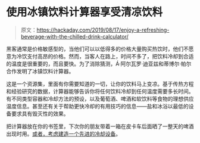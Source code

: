 # 使用冰镇饮料计算器享受清凉饮料

> 原文：<https://hackaday.com/2019/08/17/enjoy-a-refreshing-beverage-with-the-chilled-drink-calculator/>

黑客通常是价格敏感型的，当他们可以以低得多的价格大量购买热饮时，他们不愿意为冷饮支付高昂的价格。然而，当客人在路上，时间不多了，把饮料冷却到合适的温度是很重要的，而且要快。为了消除猜测，Á·阿尔瓦罗·迪亚兹和蒂博尔·帕尔合作发明了冰镇饮料计算器。

这是一个资源集，里面有你需要知道的一切，让你的饮料马上变凉。基于传热方程和经验研究的数据，计算器能够告诉你将任何饮料冷却到任何温度需要多长时间。有不同类型容器和冷却方法的预设，以及葡萄酒、啤酒和软饮料等食物的理想供应温度信息。甚至还有关于帮助更快冷却的有用技巧的信息——盐和冰浴以最低的设备要求具有毁灭性的效果。

把计算器放在你的书签里，下次你的朋友带着一箱在皮卡车后面晒了一整天的啤酒出现时用。[或者，考虑建造一个先进的冷却设备](https://hackaday.com/2017/11/22/trinket-chills-your-drinks/)。